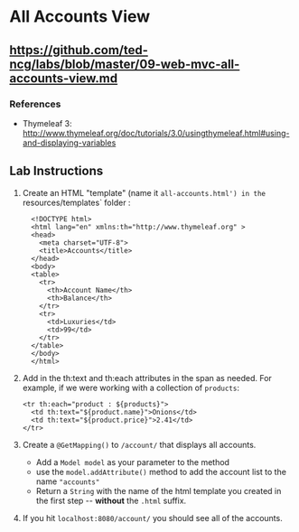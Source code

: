 # All Accounts View

## https://github.com/ted-ncg/labs/blob/master/09-web-mvc-all-accounts-view.md

### References

* Thymeleaf 3: http://www.thymeleaf.org/doc/tutorials/3.0/usingthymeleaf.html#using-and-displaying-variables

## Lab Instructions

1. Create an HTML "template" (name it `all-accounts.html') in the `resources/templates` folder :

    ```
      <!DOCTYPE html>
      <html lang="en" xmlns:th="http://www.thymeleaf.org" >
      <head>
        <meta charset="UTF-8">
        <title>Accounts</title>
      </head>
      <body>
      <table>
        <tr>
          <th>Account Name</th>
          <th>Balance</th>
        </tr>
        <tr>
          <td>Luxuries</td>
          <td>99</td>
        </tr>
      </table>
      </body>
      </html>
    ```

1. Add in the th:text and th:each attributes in the span as needed. For example, if we were working with a collection of `products`:

       <tr th:each="product : ${products}">
         <td th:text="${product.name}">Onions</td>
         <td th:text="${product.price}">2.41</td>
       </tr>

1. Create a `@GetMapping()` to `/account/` that displays all accounts.

    * Add a `Model model` as your parameter to the method
    * use the `model.addAttribute()` method to add the account list to the name `"accounts"`
    * Return a `String` with the name of the html template you created in the first step -- **without** the `.html` suffix.

1. If you hit `localhost:8080/account/` you should see all of the accounts.
